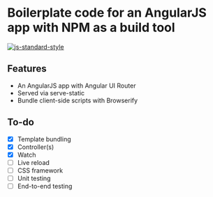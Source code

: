 Boilerplate code for an AngularJS app with NPM as a build tool
==============================================================

[![js-standard-style](https://img.shields.io/badge/code%20style-standard-brightgreen.svg)](http://standardjs.com/)

Features
--------

- An AngularJS app with Angular UI Router
- Served via serve-static
- Bundle client-side scripts with Browserify

To-do
-----

- [x] Template bundling
- [x] Controller(s)
- [x] Watch
- [ ] Live reload
- [ ] CSS framework
- [ ] Unit testing
- [ ] End-to-end testing
